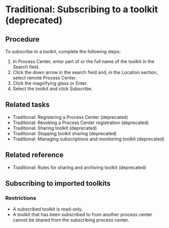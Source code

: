# Traditional: Subscribing to a toolkit (deprecated)

## Procedure

To subscribe to a toolkit, complete the following steps:

1. In Process Center, enter part of or the full
name of the toolkit in the Search field.
2. Click the down arrow in the search field and, in the Location section, select remote Process Center.
3. Click the magnifying glass or Enter.
4. Select the toolkit and click Subscribe.

## Related tasks

- Traditional: Registering a Process Center (deprecated)
- Traditional: Revoking a Process Center registration (deprecated)
- Traditional: Sharing toolkit (deprecated)
- Traditional: Stopping toolkit sharing (deprecated)
- Traditional: Managing subscriptions and monitoring toolkit (deprecated)

## Related reference

- Traditional: Rules for sharing and archiving toolkit (deprecated)

## Subscribing to imported toolkits

### Restrictions

- A subscribed toolkit is read-only.
- A toolkit that has been subscribed to from another process center cannot be shared from the
subscribing process center.